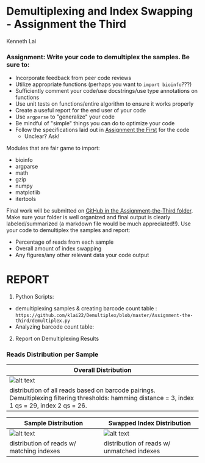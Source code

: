 # Demultiplexing and Index Swapping - Assignment the Third
Kenneth Lai 

### Assignment: Write your code to demultiplex the samples. Be sure to:

- Incorporate feedback from peer code reviews
- Utilize appropriate functions (perhaps you want to `import bioinfo`???)
- Sufficiently comment your code/use docstrings/use type annotations on functions
- Use unit tests on functions/entire algorithm to ensure it works properly
- Create a useful report for the end user of your code
- Use `argparse` to "generalize" your code
- Be mindful of "simple" things you can do to optimize your code
- Follow the specifications laid out in [Assignment the First](../Assignment-the-first#part-2--develop-an-algorithm-to-de-multiplex-the-samples) for the code
    - Unclear? Ask!

Modules that are fair game to import:
- bioinfo
- argparse
- math
- gzip
- numpy
- matplotlib
- itertools

Final work will be submitted on [GitHub in the Assignment-the-Third folder](.). Make sure your folder is well organized and final output is clearly labeled/summarized (a markdown file would be much appreciated!!). Use your code to demultiplex the samples and report:
- Percentage of reads from each sample
- Overall amount of index swapping
- Any figures/any other relevant data your code output


# REPORT 
1. Python Scripts: 
* demultiplexing samples & creating barcode count table : 
```https://github.com/klai22/Demultiplex/blob/master/Assignment-the-third/demultiplex.py```
* Analyzing barcode count table: 

2. Report on Demultiplexing Results 

### Reads Distribution per Sample
|Overall Distribution|
|---|
|![alt text](Overall_Distribution.png)|
|distribution of all reads based on barcode pairings. Demultiplexing filtering thresholds: hamming distance = 3, index 1 qs = 29, index 2 qs = 26. |


|Sample Distribution| Swapped Index Distribution|
|---|---|
|![alt text](Sample_Distribution.png)|![alt text](Swapped_Index_Distribution.png)|
|distribution of reads w/ matching indexes|distribution of reads w/ unmatched indexes|

